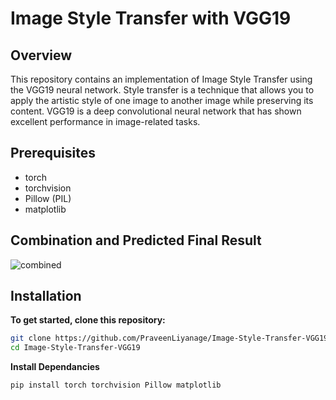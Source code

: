# Image Style Transfer with VGG19

## Overview

This repository contains an implementation of Image Style Transfer using the VGG19 neural network. Style transfer is a technique that allows you to apply the artistic style of one image to another image while preserving its content. VGG19 is a deep convolutional neural network that has shown excellent performance in image-related tasks.

## Prerequisites

- torch
- torchvision
- Pillow (PIL)
- matplotlib

## Combination and Predicted Final Result

![combined](https://github.com/PraveenLiyanage/Image-Style-Transfer-VGG19/assets/111709030/2e2465c0-a594-4f25-a119-834dd7b1086f)

## Installation

**To get started, clone this repository:**

```bash
git clone https://github.com/PraveenLiyanage/Image-Style-Transfer-VGG19.git
cd Image-Style-Transfer-VGG19
```
**Install Dependancies**

```bash
pip install torch torchvision Pillow matplotlib
```
